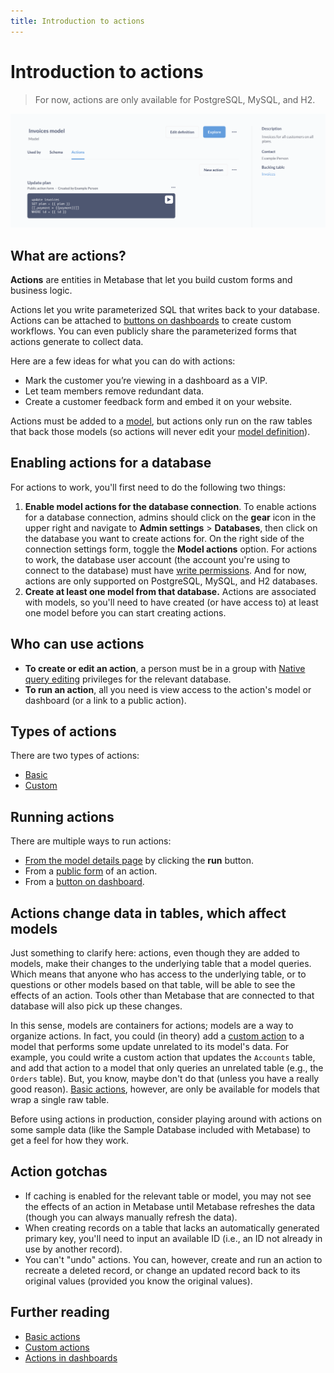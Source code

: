 ```yaml
---
title: Introduction to actions
---
```


# Introduction to actions

> For now, actions are only available for PostgreSQL, MySQL, and H2.

![Example action](./images/example-action.png)

## What are actions?

**Actions** are entities in Metabase that let you build custom forms and business logic.

Actions let you write parameterized SQL that writes back to your database. Actions can be attached to [buttons on dashboards](../dashboards/actions.md) to create custom workflows. You can even publicly share the parameterized forms that actions generate to collect data.

Here are a few ideas for what you can do with actions:

- Mark the customer you’re viewing in a dashboard as a VIP.
- Let team members remove redundant data.
- Create a customer feedback form and embed it on your website.

Actions must be added to a [model](../data-modeling/models.md), but actions only run on the raw tables that back those models (so actions will never edit your [model definition](../data-modeling/models.md#edit-a-models-query)).

## Enabling actions for a database

For actions to work, you'll first need to do the following two things:

1. **Enable model actions for the database connection**. To enable actions for a database connection, admins should click on the **gear** icon in the upper right and navigate to **Admin settings** > **Databases**, then click on the database you want to create actions for. On the right side of the connection settings form, toggle the **Model actions** option. For actions to work, the database user account (the account you're using to connect to the database) must have [write permissions](../databases/users-roles-privileges.md#privileges-to-enable-actions). And for now, actions are only supported on PostgreSQL, MySQL, and H2 databases.
2. **Create at least one model from that database.** Actions are associated with models, so you'll need to have created (or have access to) at least one model before you can start creating actions.

## Who can use actions

- **To create or edit an action**, a person must be in a group with [Native query editing](../permissions/data.md) privileges for the relevant database.
- **To run an action**, all you need is view access to the action's model or dashboard (or a link to a public action).

## Types of actions

There are two types of actions:

- [Basic](./basic.md)
- [Custom](./custom.md)

## Running actions

There are multiple ways to run actions:

- [From the model details page](../data-modeling/models.md#model-detail-page) by clicking the **run** button.
- From a [public form](./custom.md#make-public) of an action.
- From a [button on dashboard](../dashboards/actions.md).

## Actions change data in tables, which affect models

Just something to clarify here: actions, even though they are added to models, make their changes to the underlying table that a model queries. Which means that anyone who has access to the underlying table, or to questions or other models based on that table, will be able to see the effects of an action. Tools other than Metabase that are connected to that database will also pick up these changes.

In this sense, models are containers for actions; models are a way to organize actions. In fact, you could (in theory) add a [custom action](./custom.md) to a model that performs some update unrelated to its model's data. For example, you could write a custom action that updates the `Accounts` table, and add that action to a model that only queries an unrelated table (e.g., the `Orders` table). But, you know, maybe don't do that (unless you have a really good reason). [Basic actions](./basic.md), however, are only be available for models that wrap a single raw table.

Before using actions in production, consider playing around with actions on some sample data (like the Sample Database included with Metabase) to get a feel for how they work.

## Action gotchas

- If caching is enabled for the relevant table or model, you may not see the effects of an action in Metabase until Metabase refreshes the data (though you can always manually refresh the data).
- When creating records on a table that lacks an automatically generated primary key, you'll need to input an available ID (i.e., an ID not already in use by another record).
- You can't "undo" actions. You can, however, create and run an action to recreate a deleted record, or change an updated record back to its original values (provided you know the original values).

## Further reading

- [Basic actions](./basic.md)
- [Custom actions](./custom.md)
- [Actions in dashboards](../dashboards/actions.md)
